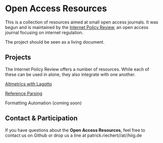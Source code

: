 # Open Access Resources

This is a collection of resources aimed at small open access journals. It was begun and is maintained by the [Internet Policy Review](https://policyreview.info), an open access journal focusing on internet regulation.

The project should be seen as a living document.

## Projects

The Internet Policy Review offers a number of resources. While each of these can be used in alone, they also integrate with one another.

[Altmetrics with Lagotto](https://internetpolicyreview.github.io/oa-resources/lagotto_altmetrics)

[Reference Parsing](https://internetpolicyreview.github.io/oa-resources/referenceParsing)

Formatting Automation (coming soon)

## Contact & Participation

If you have questions about the **Open Access Resources**, feel free to contact us on Github or drop us a line at patrick.riechert//at//hiig.de
